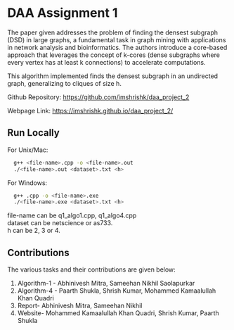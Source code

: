 
# DAA Assignment 1   

The paper given addresses the problem of finding the densest subgraph (DSD) in large graphs, a fundamental task in graph mining with applications in network analysis and bioinformatics. The authors introduce a core-based approach that leverages the concept of k-cores (dense subgraphs where every vertex has at least k connections) to accelerate computations.

This algorithm implemented finds the densest subgraph in an undirected graph, generalizing to cliques of size h.


Github Repository: https://github.com/imshrishk/daa_project_2

Webpage Link: https://imshrishk.github.io/daa_project_2/

## Run Locally

For Unix/Mac:

```bash
  g++ <file-name>.cpp -o <file-name>.out
  ./<file-name>.out <dataset>.txt <h>
```

For Windows:

```bash
  g++ .cpp -o <file-name>.exe
  ./<file-name>.exe <dataset>.txt <h>
```

file-name can be q1_algo1.cpp, q1_algo4.cpp  
dataset can be netscience or as733.  
h can be 2, 3 or 4.

## Contributions

The various tasks and their contributions are given below:  
1. Algorithm-1 - Abhinivesh Mitra, Sameehan Nikhil Saolapurkar
2. Algorithm-4 - Paarth Shukla, Shrish Kumar, Mohammed Kamaalullah Khan Quadri
3. Report- Abhinivesh Mitra, Sameehan Nikhil
4. Website- Mohammed Kamaalullah Khan Quadri, Shrish Kumar, Paarth Shukla

